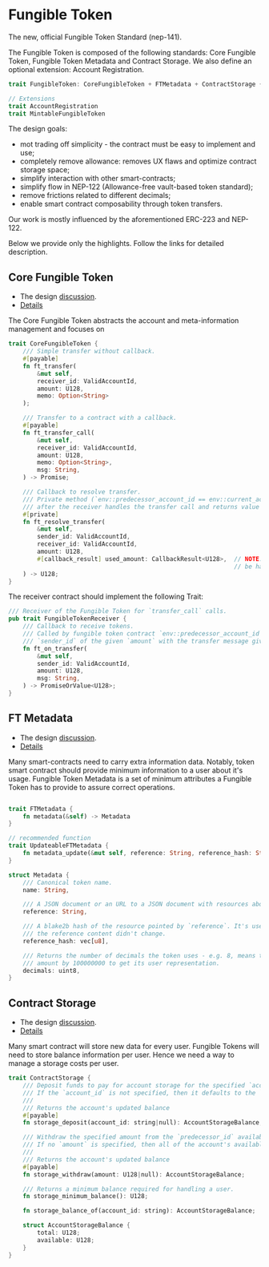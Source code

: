 # Fungible Token

The new, official Fungible Token Standard (nep-141).

The Fungible Token is composed of the following standards: Core Fungible Token, Fungible Token Metadata and Contract Storage. We also define an optional extension: Account Registration.

```rust
trait FungibleToken: CoreFungibleToken + FTMetadata + ContractStorage {}

// Extensions
trait AccountRegistration
trait MintableFungibleToken
```

The design goals:

+ mot trading off simplicity - the contract must be easy to implement and use;
+ completely remove allowance: removes UX flaws and optimize contract storage space;
+ simplify interaction with other smart-contracts;
+ simplify flow in NEP-122 (Allowance-free vault-based token standard);
+ remove frictions related to different decimals;
+ enable smart contract composability through token transfers.

Our work is mostly influenced by the aforementioned ERC-223 and NEP-122.

Below we provide only the highlights. Follow the links for detailed description.

## Core Fungible Token

+ The design [discussion](https://github.com/near/NEPs/issues/141).
+ [Details](./core_fungible_token.md)

The Core Fungible Token abstracts the account and meta-information management and focuses on

```rust
trait CoreFungibleToken {
    /// Simple transfer without callback.
    #[payable]
    fn ft_transfer(
        &mut self,
        receiver_id: ValidAccountId,
        amount: U128,
        memo: Option<String>
    );

    /// Transfer to a contract with a callback.
    #[payable]
    fn ft_transfer_call(
        &mut self,
        receiver_id: ValidAccountId,
        amount: U128,
        memo: Option<String>,
        msg: String,
    ) -> Promise;

    /// Callback to resolve transfer.
    /// Private method (`env::predecessor_account_id == env::current_account_id`).
    /// after the receiver handles the transfer call and returns value of used amount in `U128`.
    #[private]
    fn ft_resolve_transfer(
        &mut self,
        sender_id: ValidAccountId,
        receiver_id: ValidAccountId,
        amount: U128,
        #[callback_result] used_amount: CallbackResult<U128>,  // NOTE: this interface is not supported yet and has to
                                                               // be handled using lower level interface.
    ) -> U128;
}
```

The receiver contract should implement the following Trait:

```rust
/// Receiver of the Fungible Token for `transfer_call` calls.
pub trait FungibleTokenReceiver {
    /// Callback to receive tokens.
    /// Called by fungible token contract `env::predecessor_account_id` after `transfer_call` was initiated by
    /// `sender_id` of the given `amount` with the transfer message given in `msg` field.
    fn ft_on_transfer(
        &mut self,
        sender_id: ValidAccountId,
        amount: U128,
        msg: String,
    ) -> PromiseOrValue<U128>;
}
```

## FT Metadata

+ The design [discussion](https://github.com/near/NEPs/discussions/148).
+ [Details](./ft_metadata.md)


Many smart-contracts need to carry extra information data. Notably, token smart contract should provide minimum information to a user about it's usage. Fungible Token Metadata is a set of minimum attributes a Fungible Token has to provide to assure correct operations.

```rust

trait FTMetadata {
    fn metadata(&self) -> Metadata
}

// recommended function
trait UpdateableFTMetadata {
    fn metadata_update(&mut self, reference: String, reference_hash: String)
}

struct Metadata {
    /// Canonical token name.
    name: String,

    /// A JSON document or an URL to a JSON document with resources about the token.
    reference: String,

    /// A blake2b hash of the resource pointed by `reference`. It's used to validation that
    /// the reference content didn't change.
    reference_hash: vec[u8],

    /// Returns the number of decimals the token uses - e.g. 8, means to divide the token
    /// amount by 100000000 to get its user representation.
    decimals: uint8,
}
```


## Contract Storage

+ The design [discussion](https://github.com/near/NEPs/discussions/145).
+ [Details](./contract_storage.md)


Many smart contract will store new data for every user. Fungible Tokens will need to store balance information per user. Hence we need a way to manage a storage costs per user.

```rust
trait ContractStorage {
    /// Deposit funds to pay for account storage for the specified `account_id`.
    /// If the `account_id` is not specified, then it defaults to the `predecessor_id`.
    ///
    /// Returns the account's updated balance
    #[payable]
    fn storage_deposit(account_id: string|null): AccountStorageBalance;

    /// Withdraw the specified amount from the `predecessor_id` available storage balance.
    /// If no `amount` is specified, then all of the account's available storage balance is withdrawn.
    ///
    /// Returns the account's updated balance
    #[payable]
    fn storage_withdraw(amount: U128|null): AccountStorageBalance;

    /// Returns a minimum balance required for handling a user.
    fn storage_minimum_balance(): U128;

    fn storage_balance_of(account_id: string): AccountStorageBalance;

    struct AccountStorageBalance {
        total: U128;
        available: U128;
    }
}
```
